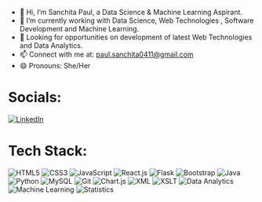 - 👋 Hi, I’m Sanchita Paul, a Data Science & Machine Learning Aspirant.
- 🌱 I’m currently working with Data Science, Web Technologies , Software Development and Machine Learning.
- 💞️ Looking for opportunities on development of latest Web Technologies and Data Analytics.
- 📫 Connect with me at: paul.sanchita0411@gmail.com
- 😄 Pronouns: She/Her

<!---
paulsanchita/paulsanchita is a ✨ special ✨ repository because its `README.md` (this file) appears on your GitHub profile.
You can click the Preview link to take a look at your changes.
--->
# Socials:
[![LinkedIn](https://img.shields.io/badge/linkedin-%230077B5.svg?style=for-the-badge&logo=linkedin&logoColor=white)](https://linkedin.com/in/paulsanchita)

# Tech Stack:
![HTML5](https://img.shields.io/badge/-HTML5-E34F26?style=flat&logo=html5&logoColor=white)
![CSS3](https://img.shields.io/badge/-CSS3-1572B6?style=flat&logo=css3)
![JavaScript](https://img.shields.io/badge/-JavaScript-F7DF1E?style=flat&logo=javascript&logoColor=black)
![React.js](https://img.shields.io/badge/-React-61DAFB?style=flat&logo=react&logoColor=black)
![Flask](https://img.shields.io/badge/-Flask-000000?style=flat&logo=flask)
![Bootstrap](https://img.shields.io/badge/-Bootstrap-563D7C?style=flat&logo=bootstrap&logoColor=white)
![Java](https://img.shields.io/badge/-Java-007396?style=flat&logo=java&logoColor=white)
![Python](https://img.shields.io/badge/-Python-3776AB?style=flat&logo=python&logoColor=white)
![MySQL](https://img.shields.io/badge/-MySQL-4479A1?style=flat&logo=mysql&logoColor=white)
![Git](https://img.shields.io/badge/-Git-F05032?style=flat&logo=git&logoColor=white)
![Chart.js](https://img.shields.io/badge/-Chart.js-FF6384?style=flat&logo=chartdotjs&logoColor=white)
![XML](https://img.shields.io/badge/-XML-FF6600?style=flat&logo=xml&logoColor=white)
![XSLT](https://img.shields.io/badge/-XSLT-0060A9?style=flat)
![Data Analytics](https://img.shields.io/badge/-Data%20Analytics-0077B5?style=flat&logo=googleanalytics&logoColor=white)
![Machine Learning](https://img.shields.io/badge/-Machine%20Learning-102542?style=flat&logo=tensorflow&logoColor=orange)
![Statistics](https://img.shields.io/badge/-Statistics-4CAF50?style=flat)
